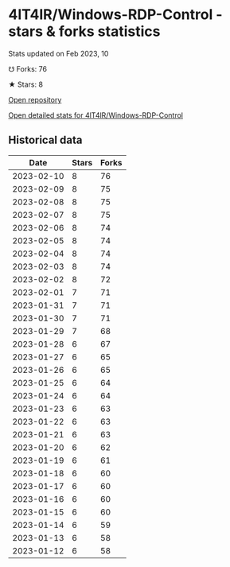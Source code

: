 # 4lT4lR/Windows-RDP-Control - stars & forks statistics

Stats updated on Feb 2023, 10

☋ Forks: 76

★ Stars: 8

[Open repository](https://github.com/4lT4lR/Windows-RDP-Control)

[Open detailed stats for 4lT4lR/Windows-RDP-Control](https://reviewgithub.com/rep/4lT4lR/Windows-RDP-Control)

## Historical data
| Date | Stars | Forks |
|------|-------|-------|
| 2023-02-10 | 8 | 76 | 
| 2023-02-09 | 8 | 75 | 
| 2023-02-08 | 8 | 75 | 
| 2023-02-07 | 8 | 75 | 
| 2023-02-06 | 8 | 74 | 
| 2023-02-05 | 8 | 74 | 
| 2023-02-04 | 8 | 74 | 
| 2023-02-03 | 8 | 74 | 
| 2023-02-02 | 8 | 72 | 
| 2023-02-01 | 7 | 71 | 
| 2023-01-31 | 7 | 71 | 
| 2023-01-30 | 7 | 71 | 
| 2023-01-29 | 7 | 68 | 
| 2023-01-28 | 6 | 67 | 
| 2023-01-27 | 6 | 65 | 
| 2023-01-26 | 6 | 65 | 
| 2023-01-25 | 6 | 64 | 
| 2023-01-24 | 6 | 64 | 
| 2023-01-23 | 6 | 63 | 
| 2023-01-22 | 6 | 63 | 
| 2023-01-21 | 6 | 63 | 
| 2023-01-20 | 6 | 62 | 
| 2023-01-19 | 6 | 61 | 
| 2023-01-18 | 6 | 60 | 
| 2023-01-17 | 6 | 60 | 
| 2023-01-16 | 6 | 60 | 
| 2023-01-15 | 6 | 60 | 
| 2023-01-14 | 6 | 59 | 
| 2023-01-13 | 6 | 58 | 
| 2023-01-12 | 6 | 58 | 

